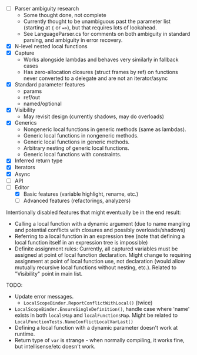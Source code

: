 - [ ] Parser ambiguity research
	- Some thought done, not complete
	- Currently thought to be unambiguous past the parameter list (starting at `{` or `=>`), but that requires lots of lookahead.
	- See LanguageParser.cs for comments on both ambiguity in standard parsing, and ambiguity in error recovery.
- [x] N-level nested local functions
- [x] Capture
	- Works alongside lambdas and behaves very similarly in fallback cases
	- Has zero-allocation closures (struct frames by ref) on functions never converted to a delegate and are not an iterator/async
- [x] Standard parameter features
	- params
	- ref/out
	- named/optional
- [x] Visibility
	- May revisit design (currently shadows, may do overloads)
- [x] Generics
	- Nongeneric local functions in generic methods (same as lambdas).
	- Generic local functions in nongeneric methods.
	- Generic local functions in generic methods.
	- Arbitrary nesting of generic local functions.
	- Generic local functions with constraints.
- [x] Inferred return type
- [x] Iterators
- [x] Async
- [ ] API
- [ ] Editor
	- [x] Basic features (variable highlight, rename, etc.)
	- [ ] Advanced features (refactorings, analyzers)

Intentionally disabled features that might eventually be in the end result:
- Calling a local function with a dynamic argument (due to name mangling and potential conflicts with closures and possibly overloads/shadows)
- Referring to a local function in an expression tree (note that defining a local function itself in an expression tree is impossible)
- Definite assignment rules: Currently, all captured variables must be assigned at point of local function declaration. Might change to requiring assignment at point of local function use, not declaration (would allow mutually recursive local functions without nesting, etc.). Related to "Visibility" point in main list.

TODO:

- Update error messages.
	- `LocalScopeBinder.ReportConflictWithLocal()` (twice)
- `LocalScopeBinder.EnsureSingleDefinition()`, handle case where 'name' exists in both `localsMap` and `localFunctionsMap`. Might be related to `LocalFunctionTests.NameConflictLocalVarLast()`
- Defining a local function with a dynamic parameter doesn't work at runtime.
- Return type of `var` is strange - when normally compiling, it works fine, but intellisense/etc doesn't work.